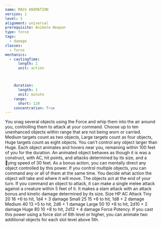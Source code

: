 ```yaml
---
name: MASS ANIMATION
version: 1
level: 5
alignment: universal
prerequisite: Animate Weapon
type: force
tags:
  - damage
classes:
  - force
mechanics:
  - castingTime:
      length: 1
      unit: action



    duration:
      length: 1
      unit: minute
    range:
      short: 120
    concentration: True
---
```

You snag several objects using the Force and whip
them into the air around you, controlling them to
attack at your command. Choose up to ten
unenhanced objects within range that are not being
worn or carried. Medium targets count as two objects,
Large targets count as four objects, Huge targets count
as eight objects. You can't control any object larger
than Huge. Each object animates and hovers near you,
remaining within 100 feet of you for the duration. An
animated object behaves as though it is was a
construct, with AC, hit points, and attacks determined
by its size, and a 􀃖ying speed of 30 feet.
As a bonus action, you can mentally direct any object
controlled by this power. If you control multiple
objects, you can command any or all of them at the
same time. You decide what action the object will take
and where it will move. The objects act at the end of
your turn. If you command an object to attack, it can
make a single melee attack against a creature within 5
feet of it. It makes a slam attack with an attack bonus
and kinetic damage determined by its size.
Size HP AC Attack
Tiny 20 16 +6 to hit, 1d4 + 3 damage
Small 25 15 +6 to hit, 1d8 + 2 damage
Medium 40 13 +5 to hit, 2d6 + 1 damage
Large 50 10 +6 to hit, 2d10 + 2 damage
Huge 80 10 +8 to hit, 2d12 + 4 damage
Force Potency. If you cast this power using a force
slot of 6th level or higher, you can animate two
additional objects for each slot level above 5th.

    